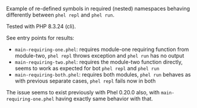 Example of re-defined symbols in required (nested) namespaces behaving differently between `phel repl` and `phel run`.

Tested with PHP 8.3.24 (cli).

See entry points for results:

- `main-requiring-one.phel`: requires module-one requiring function from module-two, `phel repl` throws exception and `phel run` has no output
- `main-requiring-two.phel`: requires the module-two function directly, seems to work as expected for bot `phel repl` and `phel run`
- `main-requiring-both.phel`: requires both modules, `phel run` behaves as with previous separate cases, `phel repl` fails now in both


The issue seems to exist previously with Phel 0.20.0 also, with `main-requiring-one.phel` having exactly same behavior with that.
